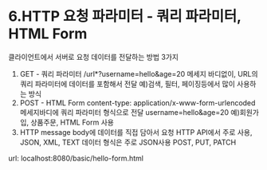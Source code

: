 # 6.HTTP 요청 파라미터 - 쿼리 파라미터, HTML Form  

클라이언트에서 서버로 요청 데이터를 전달하는 방법 3가지
1. GET - 쿼리 파라미터
    /url*?username=hello&age=20
    메세지 바디없이, URL의 쿼리 파라미터에 데이터를 포함해서 전달
    예)검색, 필터, 페이징등에서 많이 사용하는 방식
2. POST - HTML Form
    content-type: application/x-www-form-urlencoded
    메세지바디에 쿼리 파라미터 형식으로 전달 username=hello&age=20
    예)회원가입, 상품주문, HTML Form 사용
3. HTTP message body에 데이터를 직접 담아서 요청
    HTTP API에서 주로 사용, JSON, XML, TEXT
    데이터 형식은 주로 JSON사용
    POST, PUT, PATCH


url: localhost:8080/basic/hello-form.html
